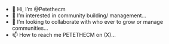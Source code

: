 - 👋 Hi, I’m @Petethecm
- 👀 I’m interested in community building/ management...
- 💞️ I’m looking to collaborate with who ever to grow or manage communities...
- 📫 How to reach me PETETHECM on (X)...

<!---
Petethecm/Petethecm is a ✨ special ✨ repository because its `README.md` (this file) appears on your GitHub profile.
You can click the Preview link to take a look at your changes.
--->

